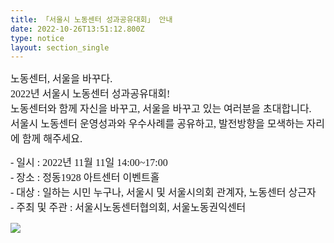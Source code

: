 ```yaml
---
title: 「서울시 노동센터 성과공유대회」 안내
date: 2022-10-26T13:51:12.800Z
type: notice
layout: section_single
---
```

<p><span style="font-family: 'Gothic A1'; font-size: 12pt;">노동센터, 서울을 바꾸다.</span><br /><span style="font-family: 'Gothic A1'; font-size: 12pt;">2022년 서울시 노동센터 성과공유대회!</span><br /><span style="font-family: 'Gothic A1'; font-size: 12pt;">노동센터와 함께 자신을 바꾸고, 서울을 바꾸고 있는 여러분을 초대합니다.</span><br /><span style="font-family: 'Gothic A1'; font-size: 12pt;">서울시 노동센터 운영성과와 우수사례를 공유하고, 발전방향을 모색하는 자리에 함께 해주세요.</span></p>
<p><span style="font-family: 'Gothic A1'; font-size: 12pt;">- 일시 : 2022년 11월 11일 14:00~17:00</span><br /><span style="font-family: 'Gothic A1'; font-size: 12pt;">- 장소 : 정동1928 아트센터 이벤트홀</span><br /><span style="font-family: 'Gothic A1'; font-size: 12pt;">- 대상 : 일하는 시민 누구나, 서울시 및 서울시의회 관계자, 노동센터 상근자</span><br /><span style="font-family: 'Gothic A1'; font-size: 12pt;">- 주최 및 주관 : 서울시노동센터협의회, 서울노동권익센터</span></p>
<p><span style="font-family: 'Gothic A1'; font-size: 10pt;"><img src="https://drive.tiny.cloud/1/engl1s97gj9hrxpoa7eh7z5f05ozxfm1box3nxkh4j7a43ei/ca58a914-d1ea-4c42-88c4-edff084b372a" /></span></p>